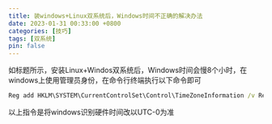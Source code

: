 ```yaml
---
title: 装windows+Linux双系统后，Windows时间不正确的解决办法
date: 2023-01-31 00:33:00 +0800
categories: [技巧]
tags: [双系统]
pin: false
---
```


如标题所示，安装Linux+Windos双系统后，Windows时间会慢8个小时，在windows上使用管理员身份，在命令行终端执行以下命令即可

```bat
Reg add HKLM\SYSTEM\CurrentControlSet\Control\TimeZoneInformation /v RealTimeIsUniversal /t REG_DWORD /d 1
```

以上指令是将windows识别硬件时间改以UTC-0为准
